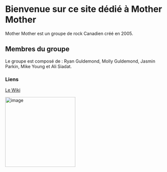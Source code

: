 # Bienvenue sur ce site dédié à Mother Mother
Mother Mother est un groupe de rock Canadien créé en 2005.
## Membres du groupe
Le groupe est composé de : Ryan Guldemond, Molly Guldemond, Jasmin Parkin, Mike Young et Ali Siadat.
### Liens
[Le Wiki](https://fr.wikipedia.org/wiki/Mother_Mother)

<img width="225" height="225" alt="image" src="https://github.com/user-attachments/assets/9d57b636-4d28-4c7a-a006-cfeefa70e52a" />

